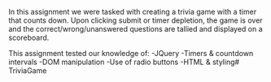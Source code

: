 In this assignment we were tasked with creating a trivia game with a timer that counts down. Upon clicking submit or timer depletion, the game is over and the correct/wrong/unanswered questions are tallied and displayed on a scoreboard.

This assignment tested our knowledge of:
    -JQuery
    -Timers & countdown intervals
    -DOM manipulation
    -Use of radio buttons
    -HTML & styling# TriviaGame
 